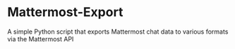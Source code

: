 # Mattermost-Export
A simple Python script that exports Mattermost chat data to various formats via the Mattermost API
